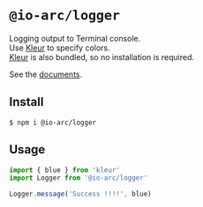 # `@io-arc/logger`

Logging output to Terminal console.  
Use [Kleur](https://github.com/lukeed/kleur) to specify colors.  
[Kleur](https://github.com/lukeed/kleur) is also bundled, so no installation is required.

See the [documents](https://io-arc.tech/plugins/module-logger.html).

## Install

```shell
$ npm i @io-arc/logger
```

## Usage

```typescript
import { blue } from 'kleur'
import Logger from '@io-arc/logger'

Logger.message('Success !!!!', blue)
```
